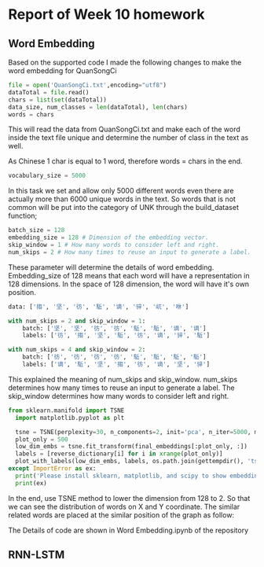 # Report of Week 10 homework

## Word Embedding

Based on the supported code I made the following changes to make the word embedding for QuanSongCi

~~~python
file = open('QuanSongCi.txt',encoding="utf8")
dataTotal = file.read()
chars = list(set(dataTotal))
data_size, num_classes = len(dataTotal), len(chars)
words = chars
~~~

 This will read the data from QuanSongCi.txt and make each of the word inside the text file unique and determine the number of class in the text as well.

As Chinese 1 char is equal to 1 word, therefore words = chars in the end.

~~~~python
vocabulary_size = 5000
~~~~

In this task we set and allow only 5000 different words even there are actually more than 6000 unique words in the text. So words that is not common will be put into the category of UNK through the build_dataset function;

~~~~python
batch_size = 128
embedding_size = 128 # Dimension of the embedding vector.
skip_window = 1 # How many words to consider left and right.
num_skips = 2 # How many times to reuse an input to generate a label.
~~~~

These parameter will determine the details of word embedding. Embedding_size of 128 means that each word will have a representation in 128 dimensions. In the space of 128 dimension, the word will have it's own position.

```python
data: ['搊', '坚', '彷', '駈', '谪', '骍', '屼', '咻']

with num_skips = 2 and skip_window = 1:
    batch: ['坚', '坚', '彷', '彷', '駈', '駈', '谪', '谪']
    labels: ['彷', '搊', '坚', '駈', '彷', '谪', '骍', '駈']

with num_skips = 4 and skip_window = 2:
    batch: ['彷', '彷', '彷', '彷', '駈', '駈', '駈', '駈']
    labels: ['谪', '駈', '坚', '搊', '彷', '谪', '坚', '骍']
```

This explained the meaning of  num_skips and skip_window.  num_skips determines how many times to reuse an input to generate a label. The skip_window determines how many words to consider left and right.

~~~~python
from sklearn.manifold import TSNE
  import matplotlib.pyplot as plt

  tsne = TSNE(perplexity=30, n_components=2, init='pca', n_iter=5000, method='exact')
  plot_only = 500
  low_dim_embs = tsne.fit_transform(final_embeddings[:plot_only, :])
  labels = [reverse_dictionary[i] for i in xrange(plot_only)]
  plot_with_labels(low_dim_embs, labels, os.path.join(gettempdir(), 'tsne.png'))
except ImportError as ex:
  print('Please install sklearn, matplotlib, and scipy to show embeddings.')
  print(ex)
~~~~

In the end, use TSNE method to lower the dimension from 128 to 2. So that we can see the distribution of words on X and Y coordinate. The similar related words are placed at the similar position of the graph as follow:



The Details of code are shown in Word Embedding.ipynb of the repository



## RNN-LSTM

## 
